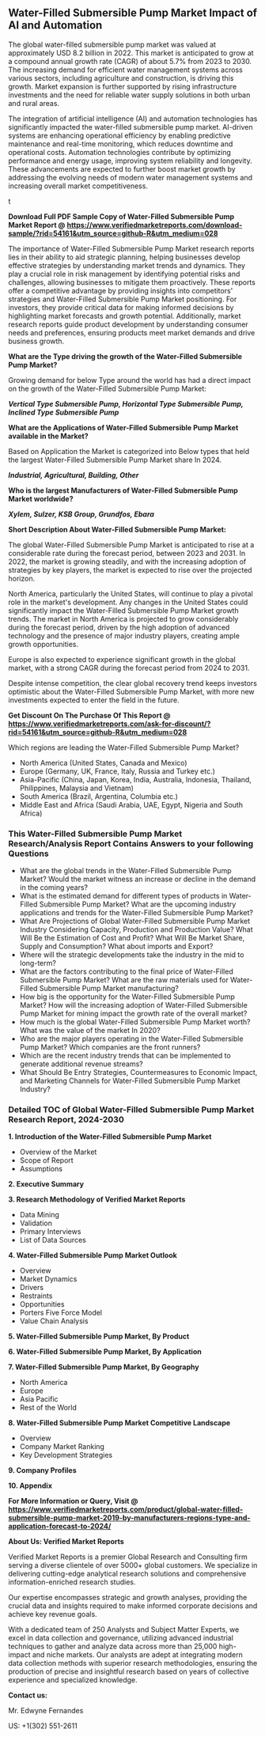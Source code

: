 <h2>Water-Filled Submersible Pump Market Impact of AI and Automation</h2><p>The global water-filled submersible pump market was valued at approximately USD 8.2 billion in 2022. This market is anticipated to grow at a compound annual growth rate (CAGR) of about 5.7% from 2023 to 2030. The increasing demand for efficient water management systems across various sectors, including agriculture and construction, is driving this growth. Market expansion is further supported by rising infrastructure investments and the need for reliable water supply solutions in both urban and rural areas.</p><p>The integration of artificial intelligence (AI) and automation technologies has significantly impacted the water-filled submersible pump market. AI-driven systems are enhancing operational efficiency by enabling predictive maintenance and real-time monitoring, which reduces downtime and operational costs. Automation technologies contribute by optimizing performance and energy usage, improving system reliability and longevity. These advancements are expected to further boost market growth by addressing the evolving needs of modern water management systems and increasing overall market competitiveness.</p>t</p><p id="" class=""><strong>Download Full PDF Sample Copy of Water-Filled Submersible Pump Market Report @ <a href="https://www.verifiedmarketreports.com/download-sample/?rid=54161&utm_source=github-R&utm_medium=028" target="_blank">https://www.verifiedmarketreports.com/download-sample/?rid=54161&utm_source=github-R&utm_medium=028</a></strong></p><p>The importance of&nbsp;Water-Filled Submersible Pump Market research reports lies in their ability to aid strategic planning, helping businesses develop effective strategies by understanding market trends and dynamics. They play a crucial role in risk management by identifying potential risks and challenges, allowing businesses to mitigate them proactively. These reports offer a competitive advantage by providing insights into competitors' strategies and Water-Filled Submersible Pump Market positioning. For investors, they provide critical data for making informed decisions by highlighting market forecasts and growth potential. Additionally, market research reports guide product development by understanding consumer needs and preferences, ensuring products meet market demands and drive business growth.</p><p><strong>What are the&nbsp;Type driving the growth of the Water-Filled Submersible Pump Market?</strong></p><p id="" class="">Growing demand for below Type around the world has had a direct impact on the growth of the Water-Filled Submersible Pump Market:</p><em><strong>Vertical Type Submersible Pump, Horizontal Type Submersible Pump, Inclined Type Submersible Pump</strong></em></p><strong>What are the&nbsp;Applications&nbsp;of Water-Filled Submersible Pump Market available in the Market?</strong></p><p id="" class="">Based on Application the Market is categorized into Below types that held the largest Water-Filled Submersible Pump Market share In 2024.</p><em><strong>Industrial, Agricultural, Building, Other</strong></em></p><strong>Who is the largest Manufacturers of Water-Filled Submersible Pump Market worldwide?</strong></p><p><em><strong>Xylem, Sulzer, KSB Group, Grundfos, Ebara</strong></em></p><p id="" class=""><strong>Short Description About Water-Filled Submersible Pump Market:</strong></p><p>The global Water-Filled Submersible Pump Market is anticipated to rise at a considerable rate during the forecast period, between 2023 and 2031. In 2022, the market is growing steadily, and with the increasing adoption of strategies by key players, the market is expected to rise over the projected horizon.</p><p>North America, particularly the United States, will continue to play a pivotal role in the market's development. Any changes in the United States could significantly impact the Water-Filled Submersible Pump Market growth trends. The market in North America is projected to grow considerably during the forecast period, driven by the high adoption of advanced technology and the presence of major industry players, creating ample growth opportunities.</p><p>Europe is also expected to experience significant growth in the global market, with a strong CAGR during the forecast period from 2024 to 2031.</p><p>Despite intense competition, the clear global recovery trend keeps investors optimistic about the Water-Filled Submersible Pump Market, with more new investments expected to enter the field in the future.</p><p id="" class=""><strong>Get Discount On The Purchase Of This Report @ <a href="https://www.verifiedmarketreports.com/ask-for-discount/?rid=54161&utm_source=github-R&utm_medium=028" target="_blank">https://www.verifiedmarketreports.com/ask-for-discount/?rid=54161&utm_source=github-R&utm_medium=028</a></strong></p>Which regions are leading the Water-Filled Submersible Pump Market?</p><ul><li>North America (United States, Canada and Mexico)</li><li>Europe (Germany, UK, France, Italy, Russia and Turkey etc.)</li><li>Asia-Pacific (China, Japan, Korea, India, Australia, Indonesia, Thailand, Philippines, Malaysia and Vietnam)</li><li>South America (Brazil, Argentina, Columbia etc.)</li><li>Middle East and Africa (Saudi Arabia, UAE, Egypt, Nigeria and South Africa)</li></ul><h3 id="" class="">This Water-Filled Submersible Pump Market Research/Analysis Report Contains Answers to your following Questions</h3><ul><li>What are the global trends in the Water-Filled Submersible Pump Market? Would the market witness an increase or decline in the demand in the coming years?</li><li>What is the estimated demand for different types of products in Water-Filled Submersible Pump Market? What are the upcoming industry applications and trends for the Water-Filled Submersible Pump Market?</li><li>What Are Projections of Global Water-Filled Submersible Pump Market Industry Considering Capacity, Production and Production Value? What Will Be the Estimation of Cost and Profit? What Will Be Market Share, Supply and Consumption? What about imports and Export?</li><li>Where will the strategic developments take the industry in the mid to long-term?</li><li>What are the factors contributing to the final price of Water-Filled Submersible Pump Market? What are the raw materials used for Water-Filled Submersible Pump Market manufacturing?</li><li>How big is the opportunity for the Water-Filled Submersible Pump Market? How will the increasing adoption of Water-Filled Submersible Pump Market for mining impact the growth rate of the overall market?</li><li>How much is the global Water-Filled Submersible Pump Market worth? What was the value of the market In 2020?</li><li>Who are the major players operating in the Water-Filled Submersible Pump Market? Which companies are the front runners?</li><li>Which are the recent industry trends that can be implemented to generate additional revenue streams?</li><li>What Should Be Entry Strategies, Countermeasures to Economic Impact, and Marketing Channels for Water-Filled Submersible Pump Market Industry?</li></ul><h3 id="" class="">Detailed TOC of Global Water-Filled Submersible Pump Market Research Report, 2024-2030</h3><p id="" class=""><strong>1. Introduction of the Water-Filled Submersible Pump Market</strong></p><ul><li>Overview of the Market</li><li>Scope of Report</li><li>Assumptions</li></ul><p id="" class=""><strong>2. Executive Summary</strong></p><p id="" class=""><strong>3. Research Methodology of Verified Market Reports</strong></p><ul><li>Data Mining</li><li>Validation</li><li>Primary Interviews</li><li>List of Data Sources</li></ul><p id="" class=""><strong>4. Water-Filled Submersible Pump Market Outlook</strong></p><ul><li>Overview</li><li>Market Dynamics</li><li>Drivers</li><li>Restraints</li><li>Opportunities</li><li>Porters Five Force Model</li><li>Value Chain Analysis</li></ul><p id="" class=""><strong>5. Water-Filled Submersible Pump Market, By Product</strong></p><p id="" class=""><strong>6. Water-Filled Submersible Pump Market, By Application</strong></p><p id="" class=""><strong>7. Water-Filled Submersible Pump Market, By Geography</strong></p><ul><li>North America</li><li>Europe</li><li>Asia Pacific</li><li>Rest of the World</li></ul><p id="" class=""><strong>8. Water-Filled Submersible Pump Market Competitive Landscape</strong></p><ul><li>Overview</li><li>Company Market Ranking</li><li>Key Development Strategies</li></ul><p id="" class=""><strong>9. Company Profiles</strong></p><p id="" class=""><strong>10. Appendix</strong></p><p id="" class=""><strong>For More Information or Query, Visit @ <a href="https://www.verifiedmarketreports.com/product/global-water-filled-submersible-pump-market-2019-by-manufacturers-regions-type-and-application-forecast-to-2024/" target="_blank">https://www.verifiedmarketreports.com/product/global-water-filled-submersible-pump-market-2019-by-manufacturers-regions-type-and-application-forecast-to-2024/</a></strong></p><p id="" class=""><strong>About Us: Verified Market Reports</strong></p><p id="" class="">Verified Market Reports is a premier Global Research and Consulting firm serving a diverse clientele of over 5000+ global customers. We specialize in delivering cutting-edge analytical research solutions and comprehensive information-enriched research studies.</p><p id="" class="">Our expertise encompasses strategic and growth analyses, providing the crucial data and insights required to make informed corporate decisions and achieve key revenue goals.</p><p id="" class="">With a dedicated team of 250 Analysts and Subject Matter Experts, we excel in data collection and governance, utilizing advanced industrial techniques to gather and analyze data across more than 25,000 high-impact and niche markets. Our analysts are adept at integrating modern data collection methods with superior research methodologies, ensuring the production of precise and insightful research based on years of collective experience and specialized knowledge.</p><p id="" class=""><strong>Contact us:</strong></p><p id="" class="">Mr. Edwyne Fernandes</p><p id="" class="">US: +1(302) 551-2611</p>